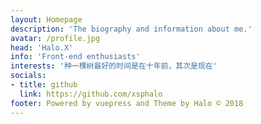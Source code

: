 ```yaml
---
layout: Homepage
description: 'The biography and information about me.'
avatar: /profile.jpg
head: 'Halo.X'
info: 'Front-end enthusiasts'
interests: '种一棵树最好的时间是在十年前，其次是现在'
socials:
- title: github
  link: https://github.com/xsphalo
footer: Powered by vuepress and Theme by Halo © 2018
---
```

